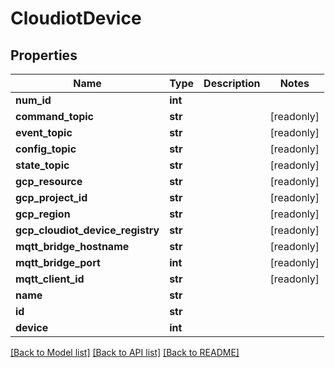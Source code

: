 # CloudiotDevice


## Properties
Name | Type | Description | Notes
------------ | ------------- | ------------- | -------------
**num_id** | **int** |  | 
**command_topic** | **str** |  | [readonly] 
**event_topic** | **str** |  | [readonly] 
**config_topic** | **str** |  | [readonly] 
**state_topic** | **str** |  | [readonly] 
**gcp_resource** | **str** |  | [readonly] 
**gcp_project_id** | **str** |  | [readonly] 
**gcp_region** | **str** |  | [readonly] 
**gcp_cloudiot_device_registry** | **str** |  | [readonly] 
**mqtt_bridge_hostname** | **str** |  | [readonly] 
**mqtt_bridge_port** | **int** |  | [readonly] 
**mqtt_client_id** | **str** |  | [readonly] 
**name** | **str** |  | 
**id** | **str** |  | 
**device** | **int** |  | 

[[Back to Model list]](../README.md#documentation-for-models) [[Back to API list]](../README.md#documentation-for-api-endpoints) [[Back to README]](../README.md)


